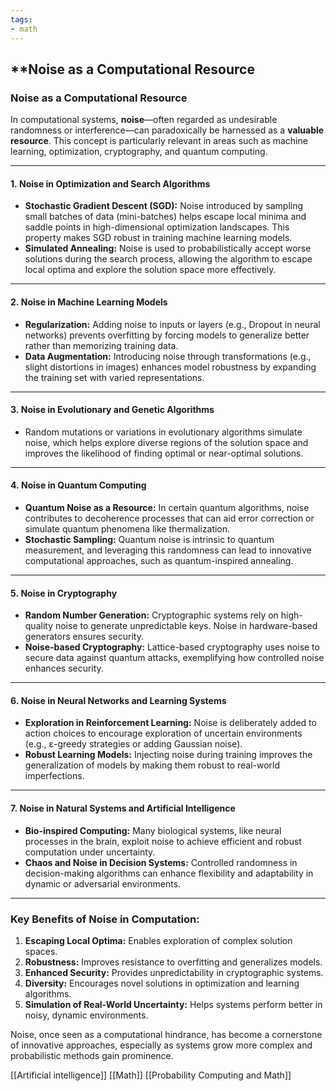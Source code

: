 ```yaml
---
tags: 
- math
---
```


## **Noise as a Computational Resource

### Noise as a Computational Resource

In computational systems, **noise**—often regarded as undesirable randomness or interference—can paradoxically be harnessed as a **valuable resource**. This concept is particularly relevant in areas such as machine learning, optimization, cryptography, and quantum computing.

---

#### 1. **Noise in Optimization and Search Algorithms**

- **Stochastic Gradient Descent (SGD):** Noise introduced by sampling small batches of data (mini-batches) helps escape local minima and saddle points in high-dimensional optimization landscapes. This property makes SGD robust in training machine learning models.
- **Simulated Annealing:** Noise is used to probabilistically accept worse solutions during the search process, allowing the algorithm to escape local optima and explore the solution space more effectively.

---

#### 2. **Noise in Machine Learning Models**

- **Regularization:** Adding noise to inputs or layers (e.g., Dropout in neural networks) prevents overfitting by forcing models to generalize better rather than memorizing training data.
- **Data Augmentation:** Introducing noise through transformations (e.g., slight distortions in images) enhances model robustness by expanding the training set with varied representations.

---

#### 3. **Noise in Evolutionary and Genetic Algorithms**

- Random mutations or variations in evolutionary algorithms simulate noise, which helps explore diverse regions of the solution space and improves the likelihood of finding optimal or near-optimal solutions.

---

#### 4. **Noise in Quantum Computing**

- **Quantum Noise as a Resource:** In certain quantum algorithms, noise contributes to decoherence processes that can aid error correction or simulate quantum phenomena like thermalization.
- **Stochastic Sampling:** Quantum noise is intrinsic to quantum measurement, and leveraging this randomness can lead to innovative computational approaches, such as quantum-inspired annealing.

---

#### 5. **Noise in Cryptography**

- **Random Number Generation:** Cryptographic systems rely on high-quality noise to generate unpredictable keys. Noise in hardware-based generators ensures security.
- **Noise-based Cryptography:** Lattice-based cryptography uses noise to secure data against quantum attacks, exemplifying how controlled noise enhances security.

---

#### 6. **Noise in Neural Networks and Learning Systems**

- **Exploration in Reinforcement Learning:** Noise is deliberately added to action choices to encourage exploration of uncertain environments (e.g., ε-greedy strategies or adding Gaussian noise).
- **Robust Learning Models:** Injecting noise during training improves the generalization of models by making them robust to real-world imperfections.

---

#### 7. **Noise in Natural Systems and Artificial Intelligence**

- **Bio-inspired Computing:** Many biological systems, like neural processes in the brain, exploit noise to achieve efficient and robust computation under uncertainty.
- **Chaos and Noise in Decision Systems:** Controlled randomness in decision-making algorithms can enhance flexibility and adaptability in dynamic or adversarial environments.

---

### Key Benefits of Noise in Computation:

1. **Escaping Local Optima:** Enables exploration of complex solution spaces.
2. **Robustness:** Improves resistance to overfitting and generalizes models.
3. **Enhanced Security:** Provides unpredictability in cryptographic systems.
4. **Diversity:** Encourages novel solutions in optimization and learning algorithms.
5. **Simulation of Real-World Uncertainty:** Helps systems perform better in noisy, dynamic environments.

Noise, once seen as a computational hindrance, has become a cornerstone of innovative approaches, especially as systems grow more complex and probabilistic methods gain prominence.

[[Artificial intelligence]]  [[Math]]  [[Probability Computing and Math]]